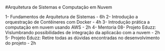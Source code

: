 #Arquitetura de Sistemas e Computação em Nuvem

1- Fundamentos de Arquitetura de Sistemas - 6h
2- Introdução a orquestração de Contêineres com Docker - 4h
3- Introdução prática a computação em nuvem usando  AWS - 2h
4- Mentoria 08- Projeto Eduzz: Vislumbrando possibilidades de integração da aplicacão com a nuvem - 2h
5- Projeto Eduzz: Retire todas as dúvidas encontradas no desenvolvimento do projeto - 2h
